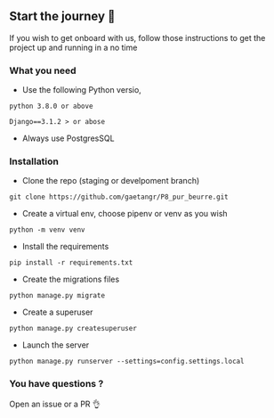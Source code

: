 ## Start the journey 🚀

If you wish to get onboard with us, follow those instructions to get the project up and running in a no time

### What you need

- Use the following Python versio,
```
python 3.8.0 or above
```

```
Django==3.1.2 > or abose
```
- Always use PostgresSQL

### Installation


- Clone the repo (staging or develpoment branch)

```
git clone https://github.com/gaetangr/P8_pur_beurre.git
```

- Create a virtual env, choose pipenv or venv as you wish

```
python -m venv venv
```

- Install the requirements

```
pip install -r requirements.txt
```


- Create the migrations files

```
python manage.py migrate
```

- Create a superuser

```
python manage.py createsuperuser
```

- Launch the server
```
python manage.py runserver --settings=config.settings.local
```

### You have questions ?

Open an issue or a PR 👌
